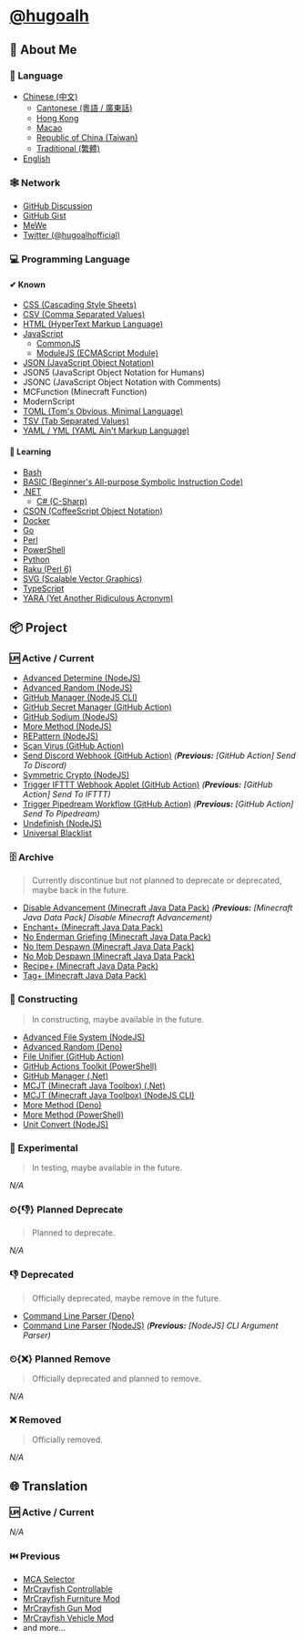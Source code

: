 # [@hugoalh](https://github.com/hugoalh)

## 👤 About Me

### 💬 Language

- [Chinese (中文)](https://en.wikipedia.org/wiki/Chinese_language)
  - [Cantonese (粵語 / 廣東話)](https://en.wikipedia.org/wiki/Cantonese)
  - [Hong Kong](https://en.wikipedia.org/wiki/Hong_Kong)
  - [Macao](https://en.wikipedia.org/wiki/Macau)
  - [Republic of China (Taiwan)](https://en.wikipedia.org/wiki/Taiwan)
  - [Traditional (繁體)](https://en.wikipedia.org/wiki/Traditional_Chinese_characters)
- [English](https://en.wikipedia.org/wiki/English_language)

### 🕸 Network

- [GitHub Discussion](https://github.com/hugoalh/hugoalh/discussions)
- [GitHub Gist](https://gist.github.com/hugoalh)
- [MeWe](https://mewe.com/i/hugoalh)
- [Twitter (@hugoalhofficial)](https://twitter.com/hugoalhofficial)

### 💻 Programming Language

#### ✔ Known

- [CSS (Cascading Style Sheets)](https://en.wikipedia.org/wiki/CSS)
- [CSV (Comma Separated Values)](https://en.wikipedia.org/wiki/Comma-separated_values)
- [HTML (HyperText Markup Language)](https://en.wikipedia.org/wiki/HTML)
- [JavaScript](https://en.wikipedia.org/wiki/JavaScript)
  - [CommonJS](https://en.wikipedia.org/wiki/CommonJS)
  - [ModuleJS (ECMAScript Module)](https://en.wikipedia.org/wiki/ECMAScript#6th_Edition_%E2%80%93_ECMAScript_2015)
- [JSON (JavaScript Object Notation)](https://en.wikipedia.org/wiki/JSON)
- JSON5 (JavaScript Object Notation for Humans)
- JSONC (JavaScript Object Notation with Comments)
- MCFunction (Minecraft Function)
- ModernScript
- [TOML (Tom's Obvious, Minimal Language)](https://en.wikipedia.org/wiki/TOML)
- [TSV (Tab Separated Values)](https://en.wikipedia.org/wiki/Tab-separated_values)
- [YAML / YML (YAML Ain't Markup Language)](https://en.wikipedia.org/wiki/YAML)

#### 📖 Learning

- [Bash](https://en.wikipedia.org/wiki/Bash_(Unix_shell))
- [BASIC (Beginner's All-purpose Symbolic Instruction Code)](https://en.wikipedia.org/wiki/BASIC)
- [.NET](https://en.wikipedia.org/wiki/.NET)
  - [C# (C-Sharp)](https://en.wikipedia.org/wiki/C_Sharp_(programming_language))
- [CSON (CoffeeScript Object Notation)](https://en.wikipedia.org/wiki/CoffeeScript)
- [Docker](https://en.wikipedia.org/wiki/Docker_(software))
- [Go](https://en.wikipedia.org/wiki/Go_(programming_language))
- [Perl](https://en.wikipedia.org/wiki/Perl)
- [PowerShell](https://en.wikipedia.org/wiki/PowerShell)
- [Python](https://en.wikipedia.org/wiki/Python_(programming_language))
- [Raku (Perl 6)](https://en.wikipedia.org/wiki/Raku_(programming_language))
- [SVG (Scalable Vector Graphics)](https://en.wikipedia.org/wiki/Scalable_Vector_Graphics)
- [TypeScript](https://en.wikipedia.org/wiki/TypeScript)
- [YARA (Yet Another Ridiculous Acronym)](https://en.wikipedia.org/wiki/YARA)

## 📦 Project

### 🆙 Active / Current

- [Advanced Determine (NodeJS)](https://github.com/hugoalh-studio/advanced-determine-nodejs)
- [Advanced Random (NodeJS)](https://github.com/hugoalh-studio/advanced-random-nodejs)
- [GitHub Manager (NodeJS CLI)](https://github.com/hugoalh-studio/github-manager-nodejscli)
- [GitHub Secret Manager (GitHub Action)](https://github.com/hugoalh/github-secret-manager-ghaction)
- [GitHub Sodium (NodeJS)](https://github.com/hugoalh-studio/github-sodium-nodejs)
- [More Method (NodeJS)](https://github.com/hugoalh-studio/more-method-nodejs)
- [REPattern (NodeJS)](https://github.com/hugoalh-studio/repattern-nodejs)
- [Scan Virus (GitHub Action)](https://github.com/hugoalh/scan-virus-ghaction)
- [Send Discord Webhook (GitHub Action)](https://github.com/hugoalh/send-discord-webhook-ghaction) *(**Previous:** [GitHub Action] Send To Discord)*
- [Symmetric Crypto (NodeJS)](https://github.com/hugoalh-studio/symmetric-crypto-nodejs)
- [Trigger IFTTT Webhook Applet (GitHub Action)](https://github.com/hugoalh/trigger-ifttt-webhook-applet-ghaction) *(**Previous:** [GitHub Action] Send To IFTTT)*
- [Trigger Pipedream Workflow (GitHub Action)](https://github.com/hugoalh/trigger-pipedream-workflow-ghaction) *(**Previous:** [GitHub Action] Send To Pipedream)*
- [Undefinish (NodeJS)](https://github.com/hugoalh-studio/undefinish-nodejs)
- [Universal Blacklist](https://github.com/hugoalh-studio/universal-blacklist)

### 🗄 Archive

> Currently discontinue but not planned to deprecate or deprecated, maybe back in the future.

- [Disable Advancement (Minecraft Java Data Pack)](https://github.com/hugoalh-studio/disable-advancement-mcjdp) *(**Previous:** [Minecraft Java Data Pack] Disable Minecraft Advancement)*
- [Enchant+ (Minecraft Java Data Pack)](https://github.com/hugoalh-studio/enchant-plus-mcjdp)
- [No Enderman Griefing (Minecraft Java Data Pack)](https://github.com/hugoalh-studio/no-enderman-griefing-mcjdp)
- [No Item Despawn (Minecraft Java Data Pack)](https://github.com/hugoalh-studio/no-item-despawn-mcjdp)
- [No Mob Despawn (Minecraft Java Data Pack)](https://github.com/hugoalh-studio/no-mob-despawn-mcjdp)
- [Recipe+ (Minecraft Java Data Pack)](https://github.com/hugoalh-studio/recipe-plus-mcjdp)
- [Tag+ (Minecraft Java Data Pack)](https://github.com/hugoalh-studio/tag-plus-mcjdp)

### 🚧 Constructing

> In constructing, maybe available in the future.

- [Advanced File System (NodeJS)](https://github.com/hugoalh-studio/advanced-file-system-nodejs)
- [Advanced Random (Deno)](https://github.com/hugoalh-studio/advanced-random-deno)
- [File Unifier (GitHub Action)](https://github.com/hugoalh/file-unifier-ghaction)
- [GitHub Actions Toolkit (PowerShell)](https://github.com/hugoalh-studio/ghactions-toolkit-powershell)
- [GitHub Manager (.Net)](https://github.com/hugoalh-studio/github-manager-dotnet)
- [MCJT (Minecraft Java Toolbox) (.Net)](https://github.com/hugoalh-studio/minecraft-java-toolbox-dotnet)
- [MCJT (Minecraft Java Toolbox) (NodeJS CLI)](https://github.com/hugoalh-studio/minecraft-java-toolbox-nodejscli)
- [More Method (Deno)](https://github.com/hugoalh-studio/more-method-deno)
- [More Method (PowerShell)](https://github.com/hugoalh-studio/more-method-powershell)
- [Unit Convert (NodeJS)](https://github.com/hugoalh-studio/unit-convert-nodejs)

### 🧪 Experimental

> In testing, maybe available in the future.

*N/A*

### ⏲{👎} Planned Deprecate

> Planned to deprecate.

*N/A*

### 👎 Deprecated

> Officially deprecated, maybe remove in the future.

- [Command Line Parser (Deno)](https://github.com/hugoalh-studio/command-line-parser-deno)
- [Command Line Parser (NodeJS)](https://github.com/hugoalh-studio/command-line-parser-nodejs) *(**Previous:** [NodeJS] CLI Argument Parser)*

### ⏲{❌} Planned Remove

> Officially deprecated and planned to remove.

*N/A*

### ❌ Removed

> Officially removed.

*N/A*

## 🌐 Translation

### 🆙 Active / Current

*N/A*

### ⏮️ Previous

- [MCA Selector](https://github.com/Querz/mcaselector)
- [MrCrayfish Controllable](https://github.com/MrCrayfish/Controllable)
- [MrCrayfish Furniture Mod](https://github.com/MrCrayfish/MrCrayfishFurnitureMod)
- [MrCrayfish Gun Mod](https://github.com/MrCrayfish/MrCrayfishGunMod)
- [MrCrayfish Vehicle Mod](https://github.com/MrCrayfish/MrCrayfishVehicleMod)
- and more...
